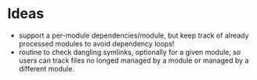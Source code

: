 Ideas
=====

* support a per-module dependencies/module, but keep track of already
  processed modules to avoid dependency loops!
* routine to check dangling symlinks, optionally for a given
  module, so users can track files no longed managed by a module
  or managed by a different module.
